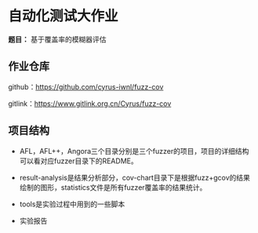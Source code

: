 # 自动化测试大作业

**题目：** 基于覆盖率的模糊器评估

## 作业仓库

github：https://github.com/cyrus-iwnl/fuzz-cov

gitlink：https://www.gitlink.org.cn/Cyrus/fuzz-cov

## 项目结构

+ AFL，AFL++，Angora三个目录分别是三个fuzzer的项目，项目的详细结构可以看对应fuzzer目录下的README。

+ result-analysis是结果分析部分，cov-chart目录下是根据fuzz+gcov的结果绘制的图形，statistics文件是所有fuzzer覆盖率的结果统计。
+ tools是实验过程中用到的一些脚本

+ 实验报告
